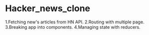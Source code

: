 # Hacker_news_clone

1.Fetching new's articles from HN API.
2.Routing with multiple page.
3.Breaking app into components.
4.Managing state with reducers.